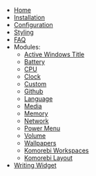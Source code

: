 <ul>
  <li><a href="./Home">Home</a></li>
  <li><a href="./Installation">Installation</a></li>
  <li><a href="./Configuration">Configuration</a></li>
  <li><a href="./Styling">Styling</a></li>
  <li><a href="./FAQ">FAQ</a></li>
  <li>Modules:
    <ul>
      <li><a href="./Widget:-Active-Windows-Title">Active Windows Title</a></li>
      <li><a href="./Widget:-Battery">Battery</a></li>
      <li><a href="./Widget:-CPU">CPU</a></li>
      <li><a href="./Widget:-Clock">Clock</a></li>
      <li><a href="./Widget:-Custom">Custom</a></li>
      <li><a href="./Widget:-Github">Github</a></li>
      <li><a href="./Widget:-Language">Language</a></li>
      <li><a href="./Widget:-Media">Media</a></li>
      <li><a href="./Widget:-Memory">Memory</a></li>
      <li><a href="./Widget:-Network">Network</a></li>
      <li><a href="./Widget:-Power-Menu">Power Menu</a></li>
      <li><a href="./Widget:-Volume-Slider">Volume</a></li>
      <li><a href="./Widget:-Wallpapers">Wallpapers</a></li>
      <li><a href="./Widget:-Komorebi-Workspaces">Komorebi Workspaces</a></li>
      <li><a href="./Widget:-Komorebi-Layout">Komorebi Layout</a></li>
    </ul>
  </li>
  <li><a href="./Writing-Widget">Writing Widget</a></li>
</ul>